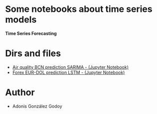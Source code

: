 # Some notebooks about time series models

**Time Series Forecasting**


# Dirs and files

- [Air quality BCN prediction SARIMA -  (Jupyter Notebook)](src/qair_time_serie.ipynb)
- [Forex EUR-DOL prediction LSTM -  (Jupyter Notebook)]()

# Author

- Adonis González Godoy